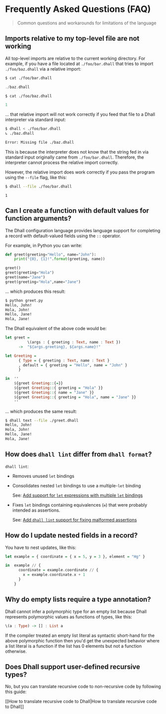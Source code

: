 # Frequently Asked Questions (FAQ)

> Common questions and workarounds for limitations of the language

## Imports relative to my top-level file are not working

All top-level imports are relative to the current working directory.  For example, if you
have a file located at `./foo/bar.dhall` that tries to import `./foo/baz.dhall` via a
relative import:

```bash
$ cat ./foo/bar.dhall
```
```haskell
./baz.dhall
```
```bash
$ cat ./foo/baz.dhall
```
```haskell
1
```

... that relative import will not work correctly if you feed that file to a Dhall
interpreter via standard input:

```bash
$ dhall < ./foo/bar.dhall
↳ ./baz.dhall

Error: Missing file ./baz.dhall
```

This is because the interpreter does not know that the string fed in via standard
input originally came from `./foo/bar.dhall`.  Therefore, the interpreter cannot
process the relative import correctly.

However, the relative import does work correctly if you pass the program using
the `--file` flag, like this:

```bash
$ dhall --file ./foo/bar.dhall
```
```dhall
1
```

## Can I create a function with default values for function arguments?

The Dhall configuration language provides language support for completing a record with default-valued fields using the `::` operator.

For example, in Python you can write:

```python
def greet(greeting="Hello", name="John"):
    print("{0}, {1}!".format(greeting, name))

greet()
greet(greeting="Hola")
greet(name="Jane")
greet(greeting="Hola",name="Jane")
```

... which produces this result:

```bash
$ python greet.py
Hello, John!
Hola, John!
Hello, Jane!
Hola, Jane!
```

The Dhall equivalent of the above code would be:

```haskell
let greet =
          \(args : { greeting : Text, name : Text })
      ->  "${args.greeting}, ${args.name}!"

let Greeting =
      { Type = { greeting : Text, name : Text }
      , default = { greeting = "Hello", name = "John" }
      }

in  ''
    ${greet Greeting::{=}}
    ${greet Greeting::{ greeting = "Hola" }}
    ${greet Greeting::{ name = "Jane" }}
    ${greet Greeting::{ greeting = "Hola", name = "Jane" }}
    ''
```

... which produces the same result:

```bash
$ dhall text --file ./greet.dhall
Hello, John!
Hola, John!
Hello, Jane!
Hola, Jane!
```

## How does `dhall lint` differ from `dhall format`?

`dhall lint`:

* Removes unused `let` bindings

* Consolidates nested `let` bindings to use a multiple-`let` binding

  See: [Add support for `let` expressions with multiple `let` bindings](https://github.com/dhall-lang/dhall-lang/pull/266)

* Fixes `let` bindings containing equivalences (`≡`) that were probably intended as assertions.

  See: [Add `dhall lint` support for fixing malformed assertions](https://github.com/dhall-lang/dhall-haskell/pull/1353)

## How do I update nested fields in a record?

You have to nest updates, like this:

```haskell
let example = { coordinate = { x = 5, y = 3 }, element = "Hg" }

in  example // {
      coordinate = example.coordinate // {
        x = example.coordinate.x + 1
      }
    }
```

## Why do empty lists require a type annotation?

Dhall cannot infer a polymorphic type for an empty list because Dhall represents
polymorphic values as functions of types, like this:

```haskell
\(a : Type) -> [] : List a
```

If the compiler treated an empty list literal as syntactic short-hand for
the above polymorphic function then you'd get the unexpected behavior where
a list literal is a function if the list has 0 elements but not a function
otherwise.

## Does Dhall support user-defined recursive types?

No, but you can translate recursive code to non-recursive code by following
this guide:

[[How to translate recursive code to Dhall|How to translate recursive code to Dhall]]
